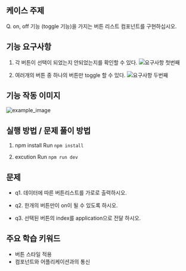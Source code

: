 ## 케이스 주제

Q. on, off 기능 (toggle 기능)을 가지는 버튼 리스트 컴포넌트를 구현하십시오.


## 기능 요구사항

1. 각 버튼이 선택이 되었는지 안되었는지를 확인할 수 있다.
![요구사항 첫번째](./src/solution/presenter/toggle_button/assets/toggle_button_scope1.png)


2. 여러개의 버튼 중 하나의 버튼만 toggle 할 수 있다.
![요구사항 두번째](./src/solution/presenter/toggle_button/assets/toggle_button_scope2.png)


## 기능 작동 이미지
![example_image](./toggle_button-example.png)


## 실행 방법 / 문제 풀이 방법
1. npm install
Run `npm install`

2. excution
Run `npm run dev`


## 문제
- q1. 데이터에 따른 버튼리스트를 가로로 출력하시오.

- q2. 한개의 버튼만이 on이 될 수 있도록 하시오.

- q3. 선택된 버튼의 index를 application으로 전달 하시오.


## 주요 학습 키워드
- 버튼 스타일 적용 
- 컴포넌트와 어플리케이션과의 통신
